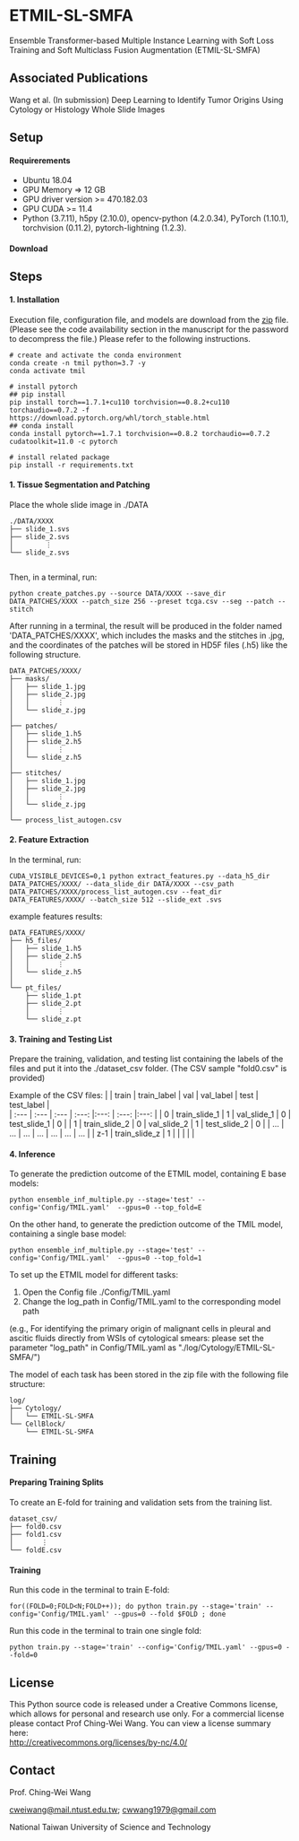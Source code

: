 # ETMIL-SL-SMFA
Ensemble Transformer-based Multiple Instance Learning with Soft Loss Training and Soft Multiclass Fusion Augmentation (ETMIL-SL-SMFA)

## Associated Publications

Wang et al. (In submission) Deep Learning to Identify Tumor Origins Using Cytology or Histology Whole Slide Images

## Setup

#### Requirerements
- Ubuntu 18.04
- GPU Memory => 12 GB
- GPU driver version >= 470.182.03
- GPU CUDA >= 11.4
- Python (3.7.11), h5py (2.10.0), opencv-python (4.2.0.34), PyTorch (1.10.1), torchvision (0.11.2), pytorch-lightning (1.2.3).

#### Download


## Steps
#### 1. Installation
Execution file, configuration file, and models are download from the [zip](https://drive.google.com/file/d/1oWv64FYYOdIb-eft6p85cb2sxXR3HTKr/view?usp=sharing) file.  (Please see the code availability section in the manuscript for the password to decompress the file.)
Please refer to the following instructions.
```
# create and activate the conda environment
conda create -n tmil python=3.7 -y
conda activate tmil

# install pytorch
## pip install
pip install torch==1.7.1+cu110 torchvision==0.8.2+cu110 torchaudio==0.7.2 -f https://download.pytorch.org/whl/torch_stable.html
## conda install
conda install pytorch==1.7.1 torchvision==0.8.2 torchaudio==0.7.2 cudatoolkit=11.0 -c pytorch

# install related package
pip install -r requirements.txt
```

#### 1. Tissue Segmentation and Patching

Place the whole slide image in ./DATA
```
./DATA/XXXX
├── slide_1.svs
├── slide_2.svs
│        ⋮
└── slide_z.svs
  
```

Then, in a terminal, run:
```
python create_patches.py --source DATA/XXXX --save_dir DATA_PATCHES/XXXX --patch_size 256 --preset tcga.csv --seg --patch --stitch

```

After running in a terminal, the result will be produced in the folder named 'DATA_PATCHES/XXXX', which includes the masks and the stitches in .jpg, and the coordinates of the patches will be stored in HD5F files (.h5) like the following structure.
```
DATA_PATCHES/XXXX/
├── masks/
│   ├── slide_1.jpg
│   ├── slide_2.jpg
│   │       ⋮
│   └── slide_z.jpg
│
├── patches/
│   ├── slide_1.h5
│   ├── slide_2.h5
│   │       ⋮
│   └── slide_z.h5
│
├── stitches/
│   ├── slide_1.jpg
│   ├── slide_2.jpg
│   │       ⋮
│   └── slide_z.jpg
│
└── process_list_autogen.csv
```


#### 2. Feature Extraction

In the terminal, run:
```
CUDA_VISIBLE_DEVICES=0,1 python extract_features.py --data_h5_dir DATA_PATCHES/XXXX/ --data_slide_dir DATA/XXXX --csv_path DATA_PATCHES/XXXX/process_list_autogen.csv --feat_dir DATA_FEATURES/XXXX/ --batch_size 512 --slide_ext .svs

```

example features results:
```
DATA_FEATURES/XXXX/
├── h5_files/
│   ├── slide_1.h5
│   ├── slide_2.h5
│   │       ⋮
│   └── slide_z.h5
│
└── pt_files/
    ├── slide_1.pt
    ├── slide_2.pt
    │       ⋮
    └── slide_z.pt
```

#### 3. Training and Testing List
Prepare the training, validation, and testing list containing the labels of the files and put it into the ./dataset_csv folder. (The CSV sample "fold0.csv" is provided)

Example of the CSV files:
|      | train          | train_label     | val        | val_label | test        | test_label |  
| :--- | :---           |  :---           | :---:      |:---:      | :---:      |:---:      | 
|  0   | train_slide_1        | 1               | val_slide_1    |   0       | test_slide_1    |   0       | 
|  1   | train_slide_2        | 0               | val_slide_2    |   1       | test_slide_2    |   0       |
|  ... | ...            | ...             | ...        | ...       | ...        | ...       |
|  z-1   | train_slide_z        | 1               |     |          |    |          |



#### 4. Inference 

To generate the prediction outcome of the ETMIL model, containing E base models:
```
python ensemble_inf_multiple.py --stage='test' --config='Config/TMIL.yaml'  --gpus=0 --top_fold=E
```
On the other hand, to generate the prediction outcome of the TMIL model, containing a single base model:
```
python ensemble_inf_multiple.py --stage='test' --config='Config/TMIL.yaml'  --gpus=0 --top_fold=1
```

To set up the ETMIL model for different tasks: 
1. Open the Config file ./Config/TMIL.yaml
2. Change the log_path in Config/TMIL.yaml to the corresponding model path
   
(e.g., For identifying the primary origin of malignant cells in pleural and ascitic fluids directly from WSIs of cytological smears: please set the parameter "log_path" in Config/TMIL.yaml as "./log/Cytology/ETMIL-SL-SMFA/")

The model of each task has been stored in the zip file with the following file structure: 
```
log/
├── Cytology/
│   └── ETMIL-SL-SMFA
└── CellBlock/
    └── ETMIL-SL-SMFA
```


## Training
#### Preparing Training Splits

To create an E-fold for training and validation sets from the training list. 
```
dataset_csv/
├── fold0.csv
├── fold1.csv
│       ⋮
└── foldE.csv
```

#### Training

Run this code in the terminal to train E-fold:
```
for((FOLD=0;FOLD<N;FOLD++)); do python train.py --stage='train' --config='Config/TMIL.yaml' --gpus=0 --fold $FOLD ; done
```

Run this code in the terminal to train one single fold:
```
python train.py --stage='train' --config='Config/TMIL.yaml' --gpus=0 --fold=0
```


## License
This Python source code is released under a Creative Commons license, which allows for personal and research use only. For a commercial license please contact Prof Ching-Wei Wang. You can view a license summary here:  
http://creativecommons.org/licenses/by-nc/4.0/


## Contact
Prof. Ching-Wei Wang  
  
cweiwang@mail.ntust.edu.tw; cwwang1979@gmail.com  
  
National Taiwan University of Science and Technology

